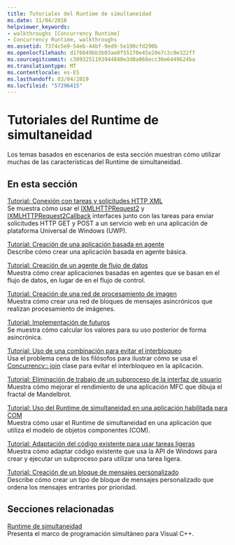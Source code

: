 ```yaml
---
title: Tutoriales del Runtime de simultaneidad
ms.date: 11/04/2016
helpviewer_keywords:
- walkthroughs [Concurrency Runtime]
- Concurrency Runtime, walkthroughs
ms.assetid: 7374c5e9-54eb-44bf-9ed9-5e190cfd290b
ms.openlocfilehash: d176049bb3b03ae0f55170e45e20e7c2c0e322ff
ms.sourcegitcommit: c3093251193944840e3d0a068ecc30e6449624ba
ms.translationtype: MT
ms.contentlocale: es-ES
ms.lasthandoff: 03/04/2019
ms.locfileid: "57296415"
---
```

# <a name="concurrency-runtime-walkthroughs"></a>Tutoriales del Runtime de simultaneidad

Los temas basados en escenarios de esta sección muestran cómo utilizar muchas de las características del Runtime de simultaneidad.

## <a name="in-this-section"></a>En esta sección

[Tutorial: Conexión con tareas y solicitudes HTTP XML](../../parallel/concrt/walkthrough-connecting-using-tasks-and-xml-http-requests.md)<br/>
Se muestra cómo usar el [IXMLHTTPRequest2](/windows/desktop/api/msxml6/nn-msxml6-ixmlhttprequest2) y [IXMLHTTPRequest2Callback](/windows/desktop/api/msxml6/nn-msxml6-ixmlhttprequest2callback) interfaces junto con las tareas para enviar solicitudes HTTP GET y POST a un servicio web en una aplicación de plataforma Universal de Windows (UWP).

[Tutorial: Creación de una aplicación basada en agente](../../parallel/concrt/walkthrough-creating-an-agent-based-application.md)<br/>
Describe cómo crear una aplicación basada en agente básica.

[Tutorial: Creación de un agente de flujo de datos](../../parallel/concrt/walkthrough-creating-a-dataflow-agent.md)<br/>
Muestra cómo crear aplicaciones basadas en agentes que se basan en el flujo de datos, en lugar de en el flujo de control.

[Tutorial: Creación de una red de procesamiento de imagen](../../parallel/concrt/walkthrough-creating-an-image-processing-network.md)<br/>
Muestra cómo crear una red de bloques de mensajes asincrónicos que realizan procesamiento de imágenes.

[Tutorial: Implementación de futuros](../../parallel/concrt/walkthrough-implementing-futures.md)<br/>
Se muestra cómo calcular los valores para su uso posterior de forma asincrónica.

[Tutorial: Uso de una combinación para evitar el interbloqueo](../../parallel/concrt/walkthrough-using-join-to-prevent-deadlock.md)<br/>
Usa el problema cena de los filósofos para ilustrar cómo se usa el [Concurrency:: join](../../parallel/concrt/reference/join-class.md) clase para evitar el interbloqueo en la aplicación.

[Tutorial: Eliminación de trabajo de un subproceso de la interfaz de usuario](../../parallel/concrt/walkthrough-removing-work-from-a-user-interface-thread.md)<br/>
Muestra cómo mejorar el rendimiento de una aplicación MFC que dibuja el fractal de Mandelbrot.

[Tutorial: Uso del Runtime de simultaneidad en una aplicación habilitada para COM](../../parallel/concrt/walkthrough-using-the-concurrency-runtime-in-a-com-enabled-application.md)<br/>
Muestra cómo usar el Runtime de simultaneidad en una aplicación que utiliza el modelo de objetos componentes (COM).

[Tutorial: Adaptación del código existente para usar tareas ligeras](../../parallel/concrt/walkthrough-adapting-existing-code-to-use-lightweight-tasks.md)<br/>
Muestra cómo adaptar código existente que usa la API de Windows para crear y ejecutar un subproceso para utilizar una tarea ligera.

[Tutorial: Creación de un bloque de mensajes personalizado](../../parallel/concrt/walkthrough-creating-a-custom-message-block.md)<br/>
Describe cómo crear un tipo de bloque de mensajes personalizado que ordena los mensajes entrantes por prioridad.

## <a name="related-sections"></a>Secciones relacionadas

[Runtime de simultaneidad](../../parallel/concrt/concurrency-runtime.md)<br/>
Presenta el marco de programación simultáneo para Visual C++.
